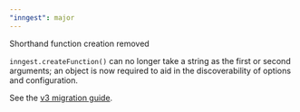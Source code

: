 ```yaml
---
"inngest": major
---
```


Shorthand function creation removed

`inngest.createFunction()` can no longer take a string as the first or second arguments; an object is now required to aid in the discoverability of options and configuration.

See the [v3 migration guide](https://www.inngest.com/docs/sdk/migration).
